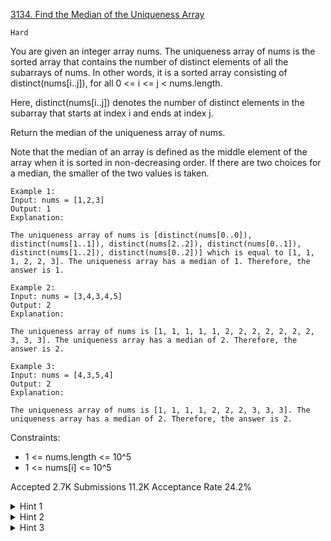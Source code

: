 [3134. Find the Median of the Uniqueness Array](https://leetcode.com/problems/find-the-median-of-the-uniqueness-array/)

`Hard`

You are given an integer array nums. The uniqueness array of nums is the sorted array that contains the number of distinct elements of all the subarrays of nums. In other words, it is a sorted array consisting of distinct(nums[i..j]), for all 0 <= i <= j < nums.length.

Here, distinct(nums[i..j]) denotes the number of distinct elements in the subarray that starts at index i and ends at index j.

Return the median of the uniqueness array of nums.

Note that the median of an array is defined as the middle element of the array when it is sorted in non-decreasing order. If there are two choices for a median, the smaller of the two values is taken.

```
Example 1:
Input: nums = [1,2,3]
Output: 1
Explanation:

The uniqueness array of nums is [distinct(nums[0..0]), distinct(nums[1..1]), distinct(nums[2..2]), distinct(nums[0..1]), distinct(nums[1..2]), distinct(nums[0..2])] which is equal to [1, 1, 1, 2, 2, 3]. The uniqueness array has a median of 1. Therefore, the answer is 1.

Example 2:
Input: nums = [3,4,3,4,5]
Output: 2
Explanation:

The uniqueness array of nums is [1, 1, 1, 1, 1, 2, 2, 2, 2, 2, 2, 2, 3, 3, 3]. The uniqueness array has a median of 2. Therefore, the answer is 2.

Example 3:
Input: nums = [4,3,5,4]
Output: 2
Explanation:

The uniqueness array of nums is [1, 1, 1, 1, 2, 2, 2, 3, 3, 3]. The uniqueness array has a median of 2. Therefore, the answer is 2.
```

Constraints:

- 1 <= nums.length <= 10^5
- 1 <= nums[i] <= 10^5

Accepted
2.7K
Submissions
11.2K
Acceptance Rate
24.2%

<details>
<summary>Hint 1</summary>

Binary search over the answer.

</details>
<details>
<summary>Hint 2</summary>

For a given x, you need to check if x is the median, to the left of the median, or to the right of the media. You can do that by counting the number of sub-arrays nums[i…j] such that distinct(num[i…j]) <= x.

</details>
<details>
<summary>Hint 3</summary>

Use the sliding window to solve the counting problem in the hint above.

</details>